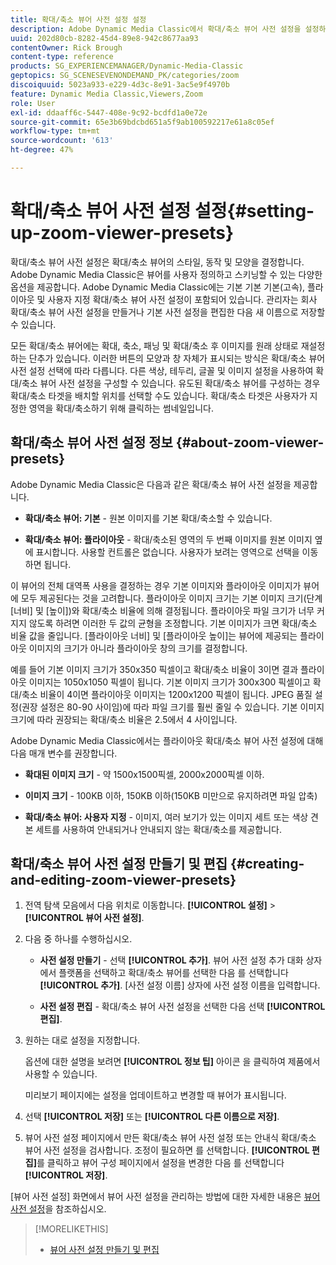 ```yaml
---
title: 확대/축소 뷰어 사전 설정 설정
description: Adobe Dynamic Media Classic에서 확대/축소 뷰어 사전 설정을 설정하는 방법에 대해 알아봅니다.
uuid: 202d80cb-8282-45d4-89e8-942c8677aa93
contentOwner: Rick Brough
content-type: reference
products: SG_EXPERIENCEMANAGER/Dynamic-Media-Classic
geptopics: SG_SCENESEVENONDEMAND_PK/categories/zoom
discoiquuid: 5023a933-e229-4d3c-8e91-3ac5e9f4970b
feature: Dynamic Media Classic,Viewers,Zoom
role: User
exl-id: ddaaff6c-5447-408e-9c92-bcdfd1a0e72e
source-git-commit: 65e3b69bdcbd651a5f9ab100592217e61a8c05ef
workflow-type: tm+mt
source-wordcount: '613'
ht-degree: 47%

---
```


# 확대/축소 뷰어 사전 설정 설정{#setting-up-zoom-viewer-presets}

확대/축소 뷰어 사전 설정은 확대/축소 뷰어의 스타일, 동작 및 모양을 결정합니다. Adobe Dynamic Media Classic은 뷰어를 사용자 정의하고 스키닝할 수 있는 다양한 옵션을 제공합니다. Adobe Dynamic Media Classic에는 기본 기본 기본(고속), 플라이아웃 및 사용자 지정 확대/축소 뷰어 사전 설정이 포함되어 있습니다. 관리자는 회사 확대/축소 뷰어 사전 설정을 만들거나 기본 사전 설정을 편집한 다음 새 이름으로 저장할 수 있습니다.

모든 확대/축소 뷰어에는 확대, 축소, 패닝 및 확대/축소 후 이미지를 원래 상태로 재설정하는 단추가 있습니다. 이러한 버튼의 모양과 창 자체가 표시되는 방식은 확대/축소 뷰어 사전 설정 선택에 따라 다릅니다. 다른 색상, 테두리, 글꼴 및 이미지 설정을 사용하여 확대/축소 뷰어 사전 설정을 구성할 수 있습니다. 유도된 확대/축소 뷰어를 구성하는 경우 확대/축소 타겟을 배치할 위치를 선택할 수도 있습니다. 확대/축소 타겟은 사용자가 지정한 영역을 확대/축소하기 위해 클릭하는 썸네일입니다.

## 확대/축소 뷰어 사전 설정 정보 {#about-zoom-viewer-presets}

Adobe Dynamic Media Classic은 다음과 같은 확대/축소 뷰어 사전 설정을 제공합니다.

* **확대/축소 뷰어: 기본** - 원본 이미지를 기본 확대/축소할 수 있습니다.

* **확대/축소 뷰어: 플라이아웃** - 확대/축소된 영역의 두 번째 이미지를 원본 이미지 옆에 표시합니다. 사용할 컨트롤은 없습니다. 사용자가 보려는 영역으로 선택을 이동하면 됩니다.

이 뷰어의 전체 대역폭 사용을 결정하는 경우 기본 이미지와 플라이아웃 이미지가 뷰어에 모두 제공된다는 것을 고려합니다. 플라이아웃 이미지 크기는 기본 이미지 크기(단계 [너비] 및 [높이])와 확대/축소 비율에 의해 결정됩니다. 플라이아웃 파일 크기가 너무 커지지 않도록 하려면 이러한 두 값의 균형을 조정합니다. 기본 이미지가 크면 확대/축소 비율 값을 줄입니다. [플라이아웃 너비] 및 [플라이아웃 높이]는 뷰어에 제공되는 플라이아웃 이미지의 크기가 아니라 플라이아웃 창의 크기를 결정합니다.

예를 들어 기본 이미지 크기가 350x350 픽셀이고 확대/축소 비율이 3이면 결과 플라이아웃 이미지는 1050x1050 픽셀이 됩니다. 기본 이미지 크기가 300x300 픽셀이고 확대/축소 비율이 4이면 플라이아웃 이미지는 1200x1200 픽셀이 됩니다. JPEG 품질 설정(권장 설정은 80-90 사이임)에 따라 파일 크기를 훨씬 줄일 수 있습니다. 기본 이미지 크기에 따라 권장되는 확대/축소 비율은 2.5에서 4 사이입니다.

Adobe Dynamic Media Classic에서는 플라이아웃 확대/축소 뷰어 사전 설정에 대해 다음 매개 변수를 권장합니다.

* **확대된 이미지 크기** - 약 1500x1500픽셀, 2000x2000픽셀 이하.

* **이미지 크기** - 100KB 이하, 150KB 이하(150KB 미만으로 유지하려면 파일 압축)

* **확대/축소 뷰어: 사용자 지정** - 이미지, 여러 보기가 있는 이미지 세트 또는 색상 견본 세트를 사용하여 안내되거나 안내되지 않는 확대/축소를 제공합니다.

## 확대/축소 뷰어 사전 설정 만들기 및 편집 {#creating-and-editing-zoom-viewer-presets}

1. 전역 탐색 모음에서 다음 위치로 이동합니다. **[!UICONTROL 설정]** > **[!UICONTROL 뷰어 사전 설정]**.
1. 다음 중 하나를 수행하십시오.

   * **사전 설정 만들기** - 선택 **[!UICONTROL 추가]**. 뷰어 사전 설정 추가 대화 상자에서 플랫폼을 선택하고 확대/축소 뷰어를 선택한 다음 를 선택합니다 **[!UICONTROL 추가]**. [사전 설정 이름] 상자에 사전 설정 이름을 입력합니다.

   * **사전 설정 편집** - 확대/축소 뷰어 사전 설정을 선택한 다음 선택 **[!UICONTROL 편집]**.

1. 원하는 대로 설정을 지정합니다.

   옵션에 대한 설명을 보려면 **[!UICONTROL 정보 팁]** 아이콘 을 클릭하여 제품에서 사용할 수 있습니다.

   미리보기 페이지에는 설정을 업데이트하고 변경할 때 뷰어가 표시됩니다.

1. 선택 **[!UICONTROL 저장]** 또는 **[!UICONTROL 다른 이름으로 저장]**.
1. 뷰어 사전 설정 페이지에서 만든 확대/축소 뷰어 사전 설정 또는 안내식 확대/축소 뷰어 사전 설정을 검사합니다. 조정이 필요하면 를 선택합니다. **[!UICONTROL 편집]**&#x200B;를 클릭하고 뷰어 구성 페이지에서 설정을 변경한 다음 를 선택합니다 **[!UICONTROL 저장]**.

[뷰어 사전 설정] 화면에서 뷰어 사전 설정을 관리하는 방법에 대한 자세한 내용은 [뷰어 사전 설정](application-setup.md#viewer_presets)을 참조하십시오.

>[!MORELIKETHIS]
>
>* [뷰어 사전 설정 만들기 및 편집](application-setup.md#adding_and_editing_viewer_presets)

